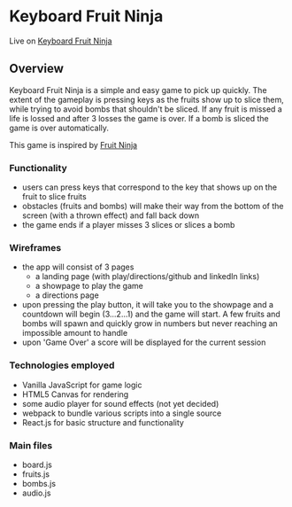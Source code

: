 # Keyboard Fruit Ninja

Live on [Keyboard Fruit Ninja](https://michaeltorres1.github.io/keyboard-fruit-ninja/dist/landing.html)

## Overview
Keyboard Fruit Ninja is a simple and easy game to pick up quickly. The extent of the gameplay is pressing keys as the fruits show up to slice them, while trying to avoid bombs that shouldn't be sliced. If any fruit is missed a life is lossed and after 3 losses the game is over. If a bomb is sliced the game is over automatically.

This game is inspired by [Fruit Ninja](https://fruitninja.com/)

### Functionality
- users can press keys that correspond to the key that shows up on the fruit to slice fruits
- obstacles (fruits and bombs) will make their way from the bottom of the screen (with a thrown effect) and fall back down
- the game ends if a player misses 3 slices or slices a bomb

### Wireframes
- the app will consist of 3 pages
  - a landing page (with play/directions/github and linkedIn links)
  - a showpage to play the game
  - a directions page
- upon pressing the play button, it will take you to the showpage and a countdown will begin (3...2...1) and the game will start. A few fruits and bombs will spawn and quickly grow in numbers but never reaching an impossible amount to handle
- upon 'Game Over' a score will be displayed for the current session

### Technologies employed
- Vanilla JavaScript for game logic
- HTML5 Canvas for rendering
- some audio player for sound effects (not yet decided)
- webpack to bundle various scripts into a single source
- React.js for basic structure and functionality

### Main files
- board.js
- fruits.js
- bombs.js
- audio.js
